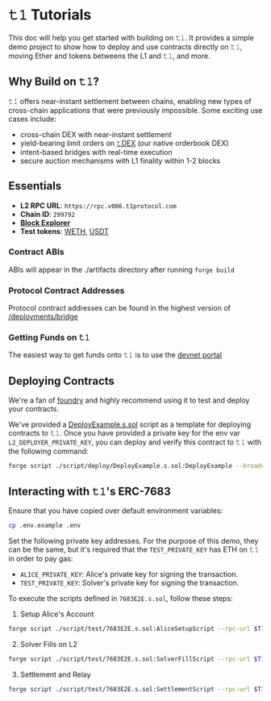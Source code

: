 # 𝚝𝟷 Tutorials

This doc will help you get started with building on 𝚝𝟷. It provides a simple demo project to show how to deploy and use contracts directly on 𝚝𝟷, moving Ether and tokens betweens the L1 and 𝚝𝟷, and more.

## Why Build on 𝚝𝟷?

𝚝𝟷 offers near-instant settlement between chains, enabling new types of cross-chain applications that were previously impossible. Some exciting use cases include:
- cross-chain DEX with near-instant settlement
- yield-bearing limit orders on [𝚝DEX](https://t-dex.v006.t1protocol.com/) (our native orderbook DEX)
- intent-based bridges with real-time execution
- secure auction mechanisms with L1 finality within 1-2 blocks

## Essentials

- **L2 RPC URL**: `https://rpc.v006.t1protocol.com`
- **Chain ID**: `299792`
- **[Block Explorer](https://explorer.v006.t1protocol.com/)**
- **Test tokens**: [WETH](https://explorer.v006.t1protocol.com/address/0xC521c60FF61CC615e8233F41B07250fC12cE5c57), [USDT](https://explorer.v006.t1protocol.com/address/0xb6E3F86a5CE9ac318F54C9C7Bcd6eff368DF0296)

### Contract ABIs
ABIs will appear in the ./artifacts directory after running `forge build`

### Protocol Contract Addresses
Protocol contract addresses can be found in the highest version of [/deployments/bridge](./deployments/bridge)

### Getting Funds on 𝚝𝟷
The easiest way to get funds onto 𝚝𝟷 is to use the [devnet portal](https://devnet.t1protocol.com)

## Deploying Contracts
We're a fan of [foundry](https://book.getfoundry.sh/) and highly recommend using it to test and deploy your contracts.

We've provided a [DeployExample.s.sol](./script/deploy/DeployExample.s.sol) script as a template for deploying contracts to 𝚝𝟷. Once you have provided a private key for the env var `L2_DEPLOYER_PRIVATE_KEY`, you can deploy and verify this contract to 𝚝𝟷 with the following command:
```bash
forge script ./script/deploy/DeployExample.s.sol:DeployExample --broadcast --verify --verifier blockscout --verifier-url $BLOCKSCOUT_API_URL
```

## Interacting with 𝚝𝟷's ERC-7683

Ensure that you have copied over default environment variables:
```bash
cp .env.example .env
```

Set the following private key addresses. For the purpose of this demo, they can be the same, but it's required that the `TEST_PRIVATE_KEY` has ETH on 𝚝𝟷 in order to pay gas:

- `ALICE_PRIVATE_KEY`: Alice's private key for signing the transaction.
- `TEST_PRIVATE_KEY`: Solver's private key for signing the transaction.

To execute the scripts defined in `7683E2E.s.sol`, follow these steps:

1. Setup Alice's Account

```bash
forge script ./script/test/7683E2E.s.sol:AliceSetupScript --rpc-url $T1_L1_RPC --broadcast
```

2. Solver Fills on L2

```bash
forge script ./script/test/7683E2E.s.sol:SolverFillScript --rpc-url $T1_L2_RPC --broadcast
```

3. Settlement and Relay

```bash
forge script ./script/test/7683E2E.s.sol:SettlementScript --rpc-url $T1_L2_RPC --broadcast
```


